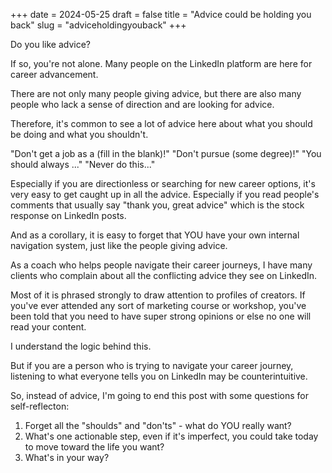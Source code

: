 +++
date = 2024-05-25
draft = false
title = "Advice could be holding you back"
slug = "adviceholdingyouback"
+++

Do you like advice?

If so, you're not alone. Many people on the LinkedIn platform are here for career advancement. 

There are not only many people giving advice, but there are also many people who lack a sense of direction and are looking for advice.

Therefore, it's common to see a lot of advice here about what you should be doing and what you shouldn't.

"Don't get a job as a (fill in the blank)!"
"Don't pursue (some degree)!"
"You should always ..."
"Never do this..." 

Especially if you are directionless or searching for new career options, it's very easy to get caught up in all the advice. Especially if you read people's comments that usually say "thank you, great advice" which is the stock response on LinkedIn posts.

And as a corollary, it is easy to forget that YOU have your own internal navigation system, just like the people giving advice.

As a coach who helps people navigate their career journeys, I have many clients who complain about all the conflicting advice they see on LinkedIn.

Most of it is phrased strongly to draw attention to profiles of creators. If you've ever attended any sort of marketing course or workshop, you've been told that you need to have super strong opinions or else no one will read your content.

I understand the logic behind this. 

But if you are a person who is trying to navigate your career journey, listening to what everyone tells you on LinkedIn may be counterintuitive.

So, instead of advice, I'm going to end this post with some questions for self-reflecton:

1. Forget all the "shoulds" and "don'ts" - what do YOU really want?
2. What's one actionable step, even if it's imperfect, you could take today to move toward the life you want?
3. What's in your way?